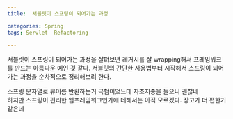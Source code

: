 ```yaml
---
title:  서블릿이 스프링이 되어가는 과정

categories: Spring 
tags: Servlet  Refactoring
 
---
```


  
서블릿이 스프링이 되어가는 과정을 살펴보면 레거시를 잘 wrapping해서 프레임워크를 만드는 아름다운 예인 것 같다. 서블릿의 간단한 사용법부터 시작해서 스프링이 되어가는 과정을 순차적으로 정리해보려 한다.  
  
  
스프링 문자열로 뷰이름 반환하는거 극혐이었느데 자초지종을 들으니 괜찮네  
하지만 스프링이 편리한 웹프레임워크인가에 데해서는 아직 모르겠다. 장고가 더 편한거 같은데  
